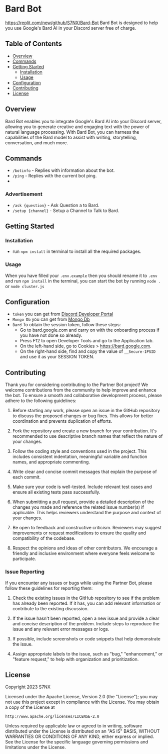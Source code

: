 # Bard Bot

https://replit.com/new/github/S7NX/Bard-Bot
Bard Bot is designed to help you use Google's Bard AI in your Discord server free of charge.

## Table of Contents

- [Overview](#overview)
- [Commands](#commands)
- [Getting Started](#getting-started)
  - [Installation](#installation)
  - [Usage](#usage)
- [Configuration](#configuration)
- [Contributing](#contributing)
- [License](#license)

## Overview

Bard Bot enables you to integrate Google's Bard AI into your Discord server, allowing you to generate creative and engaging text with the power of natural language processing. With Bard Bot, you can harness the capabilities of the Bard model to assist with writing, storytelling, conversation, and much more.
## Commands

- `/botinfo` - Replies with information about the bot.
- `/ping` - Replies with the current bot ping.
- 
### Advertisement

- `/ask {question}` - Ask Question a to Bard.
- `/setup {channel}` - Setup a Channel to Talk to Bard.

## Getting Started

### Installation

- run `npm install` in terminal to install all the required packages.

### Usage

When you have filled your `.env.example` then you should rename it to `.env` and run `npm install` in the terminal, you can start the bot by running `node .` or `node cluster.js`

## Configuration

- `token` you can get from [Discord Developer Portal](https://discord.com/developers/applications)
- `Mongo Db` you can get from [Mongo Db](https://cloud.mongodb.com/)
- `Bard` To obtain the session token, follow these steps:
   - Go to bard.google.com and carry on with the onboarding process if you have not done so already.
   - Press F12 to open Developer Tools and go to the Application tab.
   - On the left-hand side, go to Cookies > https://bard.google.com.
   - On the right-hand side, find and copy the value of `__Secure-1PSID` and use it as your SESSION TOKEN.

## Contributing

Thank you for considering contributing to the Partner Bot project! We welcome contributions from the community to help improve and enhance the bot. To ensure a smooth and collaborative development process, please adhere to the following guidelines:

1. Before starting any work, please open an issue in the GitHub repository to discuss the proposed changes or bug fixes. This allows for better coordination and prevents duplication of efforts.

2. Fork the repository and create a new branch for your contribution. It's recommended to use descriptive branch names that reflect the nature of your changes.

3. Follow the coding style and conventions used in the project. This includes consistent indentation, meaningful variable and function names, and appropriate commenting.

4. Write clear and concise commit messages that explain the purpose of each commit.

5. Make sure your code is well-tested. Include relevant test cases and ensure all existing tests pass successfully.

6. When submitting a pull request, provide a detailed description of the changes you made and reference the related issue number(s) if applicable. This helps reviewers understand the purpose and context of your changes.

7. Be open to feedback and constructive criticism. Reviewers may suggest improvements or request modifications to ensure the quality and compatibility of the codebase.

8. Respect the opinions and ideas of other contributors. We encourage a friendly and inclusive environment where everyone feels welcome to participate.

### Issue Reporting

If you encounter any issues or bugs while using the Partner Bot, please follow these guidelines for reporting them:

1. Check the existing issues in the GitHub repository to see if the problem has already been reported. If it has, you can add relevant information or contribute to the existing discussion.

2. If the issue hasn't been reported, open a new issue and provide a clear and concise description of the problem. Include steps to reproduce the issue and any relevant error messages or logs.

3. If possible, include screenshots or code snippets that help demonstrate the issue.

4. Assign appropriate labels to the issue, such as "bug," "enhancement," or "feature request," to help with organization and prioritization.

## License

Copyright 2023 S7NX

Licensed under the Apache License, Version 2.0 (the "License");
you may not use this project except in compliance with the License.
You may obtain a copy of the License at

    http://www.apache.org/licenses/LICENSE-2.0

Unless required by applicable law or agreed to in writing, software
distributed under the License is distributed on an "AS IS" BASIS,
WITHOUT WARRANTIES OR CONDITIONS OF ANY KIND, either express or implied.
See the License for the specific language governing permissions and
limitations under the License.
